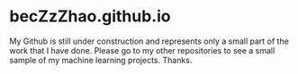 # becZzZhao.github.io
My Github is still under construction and represents only a small part of the work that I have done. 
Please go to my other repositories to see a small sample of my machine learning projects.
Thanks.
